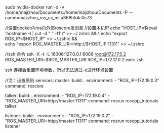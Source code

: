 
sudo nvidia-docker run -d -v /home/majizhou/Documents:/home/majizhou/Documents -P --name=majizhou_ros_cv_ml a369b54c0c73 


//设置docker内ros向外部roscore发消息
//设置本机IP
  echo "HOST_IP=$(eval 'hostname -I | cut -d " " -f1')" >> ~/.zshrc && \
  echo "export ROS_IP=$HOST_IP" >> ~/.zshrc && \
  echo "export ROS_MASTER_URI=http://$HOST_IP:11311" >>  ~/.zshrc
  
  
//ssh 命令
 ssh -X -t -L 16006:127.0.0.1:6006 root@172.17.0.2 ROS_MASTER_URI=$ROS_MASTER_URI ROS_IP=172.17.0.2 exec zsh
 
ssh 连接会重置环境参数，所以无法通过-e进行环境设置



//注：设置原则
services:
  master:
    build: .
    environment:
      - "ROS_IP=172.19.0.3"
    command: roscore

  talker:
    build: .
    environment:
      - "ROS_IP=172.19.0.4"
      - "ROS_MASTER_URI=http://master:11311"
    command: rosrun roscpp_tutorials talker

  listener:
    build: .
    environment:
      - "ROS_IP=172.19.0.2"
      - "ROS_MASTER_URI=http://master:11311"
    command: rosrun roscpp_tutorials listener

  
